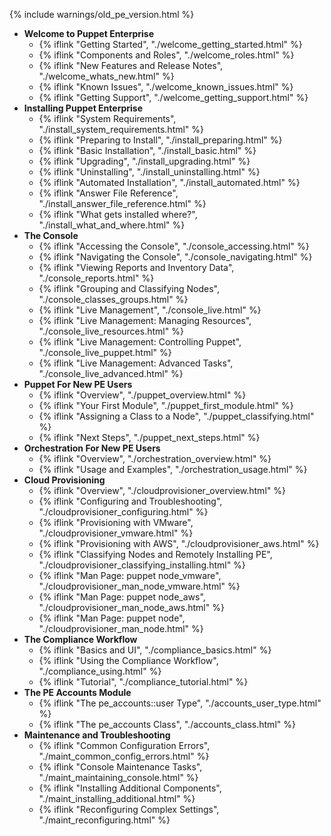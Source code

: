 {% include warnings/old_pe_version.html %}


<ul>
  <li><strong>Welcome to Puppet Enterprise</strong> 
    <ul>
      <li>{% iflink "Getting Started", "./welcome_getting_started.html" %}</li>
      <li>{% iflink "Components and Roles", "./welcome_roles.html" %}</li>
      <li>{% iflink "New Features and Release Notes", "./welcome_whats_new.html" %}</li>
      <li>{% iflink "Known Issues", "./welcome_known_issues.html" %}</li>
      <li>{% iflink "Getting Support", "./welcome_getting_support.html" %}</li>
    </ul>
  </li>
  <li><strong>Installing Puppet Enterprise</strong> 
    <ul>
      <li>{% iflink "System Requirements", "./install_system_requirements.html" %}</li>
      <li>{% iflink "Preparing to Install", "./install_preparing.html" %}</li>
      <li>{% iflink "Basic Installation", "./install_basic.html" %}</li>
      <li>{% iflink "Upgrading", "./install_upgrading.html" %}</li>
      <li>{% iflink "Uninstalling", "./install_uninstalling.html" %}</li>
      <li>{% iflink "Automated Installation", "./install_automated.html" %}</li>
      <li>{% iflink "Answer File Reference", "./install_answer_file_reference.html" %}</li>
      <li>{% iflink "What gets installed where?", "./install_what_and_where.html" %}</li>
    </ul>
  </li>
  <li><strong>The Console</strong> 
    <ul>
      <li>{% iflink "Accessing the Console", "./console_accessing.html" %}</li>
      <li>{% iflink "Navigating the Console", "./console_navigating.html" %}</li>
      <li>{% iflink "Viewing Reports and Inventory Data", "./console_reports.html" %}</li>
      <li>{% iflink "Grouping and Classifying Nodes", "./console_classes_groups.html" %}</li>
      <li>{% iflink "Live Management", "./console_live.html" %}</li>
      <li>{% iflink "Live Management: Managing Resources", "./console_live_resources.html" %}</li>
      <li>{% iflink "Live Management: Controlling Puppet", "./console_live_puppet.html" %}</li>
      <li>{% iflink "Live Management: Advanced Tasks", "./console_live_advanced.html" %}</li>
    </ul>
  </li>
  <li><strong>Puppet For New PE Users</strong> 
    <ul>
      <li>{% iflink "Overview", "./puppet_overview.html" %}</li>
      <li>{% iflink "Your First Module", "./puppet_first_module.html" %}</li>
      <li>{% iflink "Assigning a Class to a Node", "./puppet_classifying.html" %}</li>
      <li>{% iflink "Next Steps", "./puppet_next_steps.html" %}</li>
    </ul>
  </li>
  <li><strong>Orchestration For New PE Users</strong> 
    <ul>
      <li>{% iflink "Overview", "./orchestration_overview.html" %}</li>
      <li>{% iflink "Usage and Examples", "./orchestration_usage.html" %}</li>
    </ul>
  </li>
  <li><strong>Cloud Provisioning</strong> 
    <ul>
      <li>{% iflink "Overview", "./cloudprovisioner_overview.html" %}</li>
      <li>{% iflink "Configuring and Troubleshooting", "./cloudprovisioner_configuring.html" %}</li>
      <li>{% iflink "Provisioning with VMware", "./cloudprovisioner_vmware.html" %}</li>
      <li>{% iflink "Provisioning with AWS", "./cloudprovisioner_aws.html" %}</li>
      <li>{% iflink "Classifying Nodes and Remotely Installing PE", "./cloudprovisioner_classifying_installing.html" %}</li>
      <li>{% iflink "Man Page: puppet node_vmware", "./cloudprovisioner_man_node_vmware.html" %}</li>
      <li>{% iflink "Man Page: puppet node_aws", "./cloudprovisioner_man_node_aws.html" %}</li>
      <li>{% iflink "Man Page: puppet node", "./cloudprovisioner_man_node.html" %}</li>
    </ul>
  </li>
  <li><strong>The Compliance Workflow</strong> 
    <ul>
      <li>{% iflink "Basics and UI", "./compliance_basics.html" %}</li>
      <li>{% iflink "Using the Compliance Workflow", "./compliance_using.html" %}</li>
      <li>{% iflink "Tutorial", "./compliance_tutorial.html" %}</li>
    </ul>
  </li>
  <li><strong>The PE Accounts Module</strong> 
    <ul>
      <li>{% iflink "The pe_accounts::user Type", "./accounts_user_type.html" %}</li>
      <li>{% iflink "The pe_accounts Class", "./accounts_class.html" %}</li>
    </ul>
  </li>
  <li><strong>Maintenance and Troubleshooting</strong> 
    <ul>
      <li>{% iflink "Common Configuration Errors", "./maint_common_config_errors.html" %}</li>
      <li>{% iflink "Console Maintenance Tasks", "./maint_maintaining_console.html" %}</li>
      <li>{% iflink "Installing Additional Components", "./maint_installing_additional.html" %}</li>
      <li>{% iflink "Reconfiguring Complex Settings", "./maint_reconfiguring.html" %}</li>
    </ul>
  </li>
</ul>

